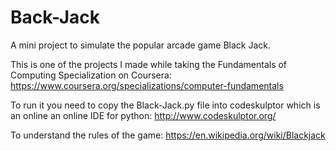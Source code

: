 # Back-Jack
A mini project to simulate the popular arcade game Black Jack.

This is one of the projects I made while taking the Fundamentals of Computing Specialization on Coursera: https://www.coursera.org/specializations/computer-fundamentals

To run it you need to copy the Black-Jack.py file into codeskulptor which is an online an online IDE for python: http://www.codeskulptor.org/

To understand the rules of the game:
https://en.wikipedia.org/wiki/Blackjack
